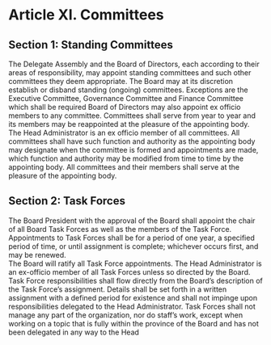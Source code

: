 # Article XI. Committees

## Section 1: Standing Committees

The Delegate Assembly and the Board of Directors, each according to their areas of responsibility, may appoint standing committees and such other committees they deem appropriate. 
The Board may at its discretion establish or disband standing (ongoing) committees.  Exceptions are the Executive Committee, Governance Committee and Finance Committee which shall be required
Board of Directors may also appoint ex officio members to any committee. Committees shall serve from year to year and its members may be reappointed at the pleasure of the appointing body. 
The Head Administrator is an ex officio member of all committees.
All committees shall have such function and authority as the appointing body may designate when the committee is formed and appointments are made, which function and authority may be modified from time to time by the appointing body. 
All committees and their members shall serve at the pleasure of the appointing body. 

## Section 2: Task Forces

The Board President with the approval of the Board shall appoint the chair of all Board Task Forces as well as the members of the Task Force.  
Appointments to Task Forces shall be for a period of one year, a specified period of time, or until assignment is complete; whichever occurs first, and may be renewed.  
The Board will ratify all Task Force appointments.  The Head Administrator is an ex-officio member of all Task Forces unless so directed by the Board.
Task Force responsibilities shall flow directly from the Board’s description of the Task Force’s assignment.  Details shall be set forth in a written assignment with a defined period for existence and shall not impinge upon responsibilities delegated to the Head Administrator.
Task Forces shall not manage any part of the organization, nor do staff’s work, except when working on a topic that is fully within the province of the Board and has not been delegated in any way to the Head 
